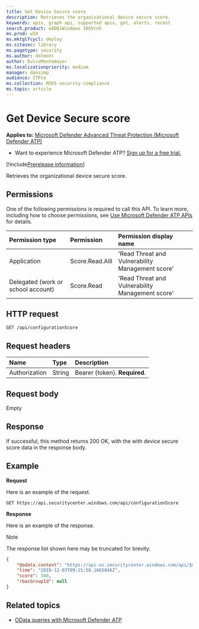 ```yaml
---
title: Get Device Secure score
description: Retrieves the organizational device secure score.
keywords: apis, graph api, supported apis, get, alerts, recent
search.product: eADQiWindows 10XVcnh
ms.prod: w10
ms.mktglfcycl: deploy
ms.sitesec: library
ms.pagetype: security
ms.author: dolmont
author: DulceMontemayor
ms.localizationpriority: medium
manager: dansimp
audience: ITPro
ms.collection: M365-security-compliance 
ms.topic: article
---
```


# Get Device Secure score

**Applies to:** [Microsoft Defender Advanced Threat Protection (Microsoft Defender ATP)](https://go.microsoft.com/fwlink/p/?linkid=2069559)

- Want to experience Microsoft Defender ATP? [Sign up for a free trial.](https://www.microsoft.com/microsoft-365/windows/microsoft-defender-atp?ocid=docs-wdatp-exposedapis-abovefoldlink) 

[!include[Prerelease information](../../includes/prerelease.md)]

Retrieves the organizational device secure score.

## Permissions
One of the following permissions is required to call this API. To learn more, including how to choose permissions, see [Use Microsoft Defender ATP APIs](apis-intro.md) for details.

Permission type |	Permission	|	Permission display name
:---|:---|:---
Application |	Score.Read.Alll |	'Read Threat and Vulnerability Management score'
Delegated (work or school account) | Score.Read | 'Read Threat and Vulnerability Management score'

## HTTP request
```
GET /api/configurationScore
```

## Request headers

Name | Type | Description
:---|:---|:---
Authorization | String | Bearer {token}. **Required**.


## Request body
Empty

## Response
If successful, this method returns 200 OK, with the with device secure score data in the response body.


## Example

**Request**

Here is an example of the request.

```
GET https://api.securitycenter.windows.com/api/configurationScore
```

**Response**

Here is an example of the response.

>[!NOTE]
>The response list shown here may be truncated for brevity. 


```json
{
    "@odata.context": "https://api-us.securitycenter.windows.com/api/$metadata#ConfigurationScore/$entity",
    "time": "2019-12-03T09:15:58.1665846Z",
    "score": 340,
    "rbacGroupId": null
}
```

## Related topics
- [OData queries with Microsoft Defender ATP](exposed-apis-odata-samples.md)
